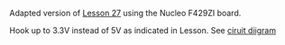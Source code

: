 Adapted version of [Lesson 27](SevenSegmentShifter/lesson27.pdf) using the Nucleo F429ZI board.

Hook up to 3.3V instead of 5V as indicated in Lesson.  See [ciruit diigram](SevenSegmentShifter/circuit-diagram.jpeg)
